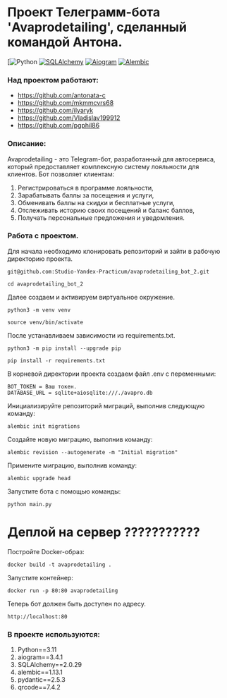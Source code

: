 # Проект Телеграмм-бота 'Avaprodetailing', сделанный командой Антона.

[![Python](https://img.shields.io/badge/Python-FFD43B?style=for-the-badge&logo=python&logoColor=blue)
[![SQLAlchemy](https://img.shields.io/badge/SQLAlchemy-blue.svg)](https://www.sqlalchemy.org/)
[![Aiogram](https://img.shields.io/badge/Aiogram-blue.svg)](https://aiogram.readthedocs.io/en/latest/)
[![Alembic](https://img.shields.io/badge/Alembic-blue.svg)](https://alembic.sqlalchemy.org/)

### Над проектом работают:
- https://github.com/antonata-c
- https://github.com/mkmmcvrs68
- https://github.com/ilyaryk
- https://github.com/Vladislav199912
- https://github.com/pgphil86

### Описание:
Avaprodetailing - это Telegram-бот, разработанный для автосервиса, который предоставляет комплексную систему лояльности для клиентов. Бот позволяет клиентам:
1. Регистрироваться в программе лояльности,
1. Зарабатывать баллы за посещения и услуги,
1. Обменивать баллы на скидки и бесплатные услуги,
1. Отслеживать историю своих посещений и баланс баллов,
1. Получать персональные предложения и уведомления.

### Работа с проектом.
Для начала необходимо клонировать репозиторий и зайти в рабочую директорию проекта.
```
git@github.com:Studio-Yandex-Practicum/avaprodetailing_bot_2.git
```
```
cd avaprodetailing_bot_2
```
Далее создаем и активируем виртуальное окружение.
```
python3 -m venv venv
```
```
source venv/bin/activate
```
После устанавливаем зависимости из requirements.txt.
```
python3 -m pip install --upgrade pip
```
```
pip install -r requirements.txt
```
В корневой директории проекта создаем файл .env с переменными:
```
BOT_TOKEN = Ваш токен.
DATABASE_URL = sqlite+aiosqlite:///./avapro.db
```
Инициализируйте репозиторий миграций, выполнив следующую команду:
```
alembic init migrations
```
Создайте новую миграцию, выполнив команду:
```
alembic revision --autogenerate -m "Initial migration"
```
Примените миграцию, выполнив команду:
```
alembic upgrade head
```
Запустите бота с помощью команды:
```
python main.py
```

# Деплой на сервер ???????????
Постройте Docker-образ:
```
docker build -t avaprodetailing .
```
Запустите контейнер:
```
docker run -p 80:80 avaprodetailing
```
Теперь бот должен быть доступен по адресу.
```
http://localhost:80
```

### В проекте используются:
1. Python==3.11
1. aiogram==3.4.1
1. SQLAlchemy==2.0.29
1. alembic==1.13.1
1. pydantic==2.5.3
1. qrcode==7.4.2
